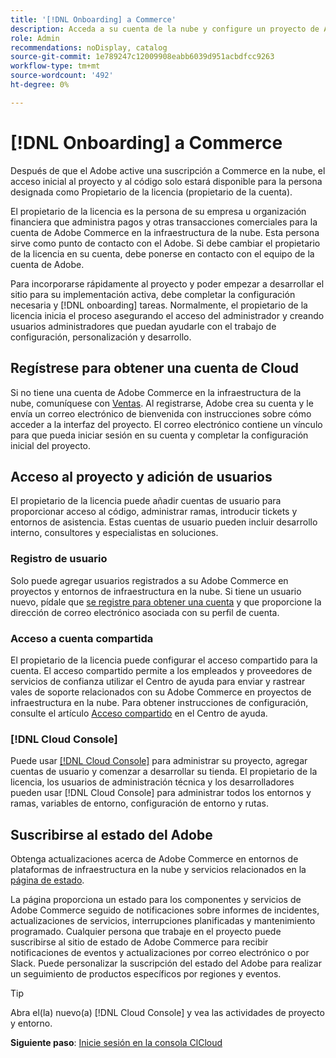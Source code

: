 ```yaml
---
title: '[!DNL Onboarding] a Commerce'
description: Acceda a su cuenta de la nube y configure un proyecto de Adobe Commerce en la nube.
role: Admin
recommendations: noDisplay, catalog
source-git-commit: 1e789247c12009908eabb6039d951acbdfcc9263
workflow-type: tm+mt
source-wordcount: '492'
ht-degree: 0%

---
```


# [!DNL Onboarding] a Commerce

Después de que el Adobe active una suscripción a Commerce en la nube, el acceso inicial al proyecto y al código solo estará disponible para la persona designada como Propietario de la licencia (propietario de la cuenta).

El propietario de la licencia es la persona de su empresa u organización financiera que administra pagos y otras transacciones comerciales para la cuenta de Adobe Commerce en la infraestructura de la nube. Esta persona sirve como punto de contacto con el Adobe. Si debe cambiar el propietario de la licencia en su cuenta, debe ponerse en contacto con el equipo de la cuenta de Adobe.

Para incorporarse rápidamente al proyecto y poder empezar a desarrollar el sitio para su implementación activa, debe completar la configuración necesaria y [!DNL onboarding] tareas. Normalmente, el propietario de la licencia inicia el proceso asegurando el acceso del administrador y creando usuarios administradores que puedan ayudarle con el trabajo de configuración, personalización y desarrollo.

## Regístrese para obtener una cuenta de Cloud

Si no tiene una cuenta de Adobe Commerce en la infraestructura de la nube, comuníquese con [Ventas]. Al registrarse, Adobe crea su cuenta y le envía un correo electrónico de bienvenida con instrucciones sobre cómo acceder a la interfaz del proyecto. El correo electrónico contiene un vínculo para que pueda iniciar sesión en su cuenta y completar la configuración inicial del proyecto.

## Acceso al proyecto y adición de usuarios

El propietario de la licencia puede añadir cuentas de usuario para proporcionar acceso al código, administrar ramas, introducir tickets y entornos de asistencia. Estas cuentas de usuario pueden incluir desarrollo interno, consultores y especialistas en soluciones.

### Registro de usuario

Solo puede agregar usuarios registrados a su Adobe Commerce en proyectos y entornos de infraestructura en la nube. Si tiene un usuario nuevo, pídale que [se registre para obtener una cuenta](https://account.magento.com/customer/account/login/) y que proporcione la dirección de correo electrónico asociada con su perfil de cuenta.

### Acceso a cuenta compartida

El propietario de la licencia puede configurar el acceso compartido para la cuenta. El acceso compartido permite a los empleados y proveedores de servicios de confianza utilizar el Centro de ayuda para enviar y rastrear vales de soporte relacionados con su Adobe Commerce en proyectos de infraestructura en la nube. Para obtener instrucciones de configuración, consulte el artículo [Acceso compartido] en el Centro de ayuda.

### [!DNL Cloud Console]

Puede usar [[!DNL Cloud Console]](cloud-console.md) para administrar su proyecto, agregar cuentas de usuario y comenzar a desarrollar su tienda. El propietario de la licencia, los usuarios de administración técnica y los desarrolladores pueden usar [!DNL Cloud Console] para administrar todos los entornos y ramas, variables de entorno, configuración de entorno y rutas.

## Suscribirse al estado del Adobe

Obtenga actualizaciones acerca de Adobe Commerce en entornos de plataformas de infraestructura en la nube y servicios relacionados en la [página de estado].

La página proporciona un estado para los componentes y servicios de Adobe Commerce seguido de notificaciones sobre informes de incidentes, actualizaciones de servicios, interrupciones planificadas y mantenimiento programado. Cualquier persona que trabaje en el proyecto puede suscribirse al sitio de estado de Adobe Commerce para recibir notificaciones de eventos y actualizaciones por correo electrónico o por Slack. Puede personalizar la suscripción del estado del Adobe para realizar un seguimiento de productos específicos por regiones y eventos.

>[!TIP]
>
> Abra el(la) nuevo(a) [!DNL Cloud Console] y vea las actividades de proyecto y entorno.
>
>**Siguiente paso**: [Inicie sesión en la consola ClCloud](cloud-console.md)

<!-- link definitions -->

[Ventas]: https://business.adobe.com/products/magento/get-demo.html
[Acceso compartido]: https://experienceleague.adobe.com/docs/commerce-knowledge-base/kb/help-center-guide/magento-help-center-user-guide.html#shared-access
[Página de estado]: https://status.adobe.com/products/503473
